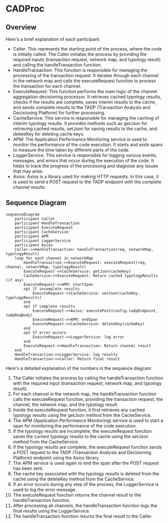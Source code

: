 # CADProc

## Overview

Here's a brief explanation of each participant:

- Caller: This represents the starting point of the process, where the code is initially called. The Caller initiates the process by providing the required inputs (transaction request, network map, and typology result) and calling the handleTransaction function.
- HandleTransaction: This function is responsible for managing the processing of the transaction request. It iterates through each channel in the network map and calls the executeRequest function to process the transaction for each channel.
- ExecuteRequest: This function performs the main logic of the channel aggregation decisioning processor. It retrieves cached typology results, checks if the results are complete, saves interim results to the cache, and sends complete results to the TADP (Transaction Analysis and Decisioning Platform) for further processing.
- CacheService: This service is responsible for managing the caching of interim typology results. It provides methods such as getJson for retrieving cached results, setJson for saving results to the cache, and deleteKey for deleting cache keys.
- APM: The Application Performance Monitoring service is used to monitor the performance of the code execution. It starts and ends spans to measure the time taken by different parts of the code.
- LoggerService: This service is responsible for logging various events, messages, and errors that occur during the execution of the code. It helps to track the progress of the processing and diagnose any issues that may arise.
- Axios: Axios is a library used for making HTTP requests. In this case, it is used to send a POST request to the TADP endpoint with the complete channel results.

## Sequence Diagram

```mermaid
sequenceDiagram
    participant Caller
    participant HandleTransaction
    participant ExecuteRequest
    participant CacheService
    participant APM
    participant LoggerService
    participant Axios
    Caller->>HandleTransaction: handleTransaction(req, networkMap, typologyResult)
    loop for each channel in networkMap
        HandleTransaction->>ExecuteRequest: executeRequest(req, channel, networkMap, typologyResult)
        ExecuteRequest->>CacheService: getJson(cacheKey)
        CacheService->>ExecuteRequest: Return cached typologyResults (if any)
        ExecuteRequest->>APM: startSpan
        opt If incomplete results
            ExecuteRequest->>CacheService: setJson(cacheKey, typologyResults)
        end
        opt If complete results
            ExecuteRequest->>Axios: executePost(config.tadpEndpoint, tadpReqBody)
            ExecuteRequest->>APM: endSpan
            ExecuteRequest->>CacheService: deleteKey(cacheKey)
        end
        opt If error occurs
            ExecuteRequest->>LoggerService: log error
        end
        ExecuteRequest->>HandleTransaction: Return channel result
    end
    HandleTransaction->>LoggerService: log results
    HandleTransaction->>Caller: Return final result

```

Here's a detailed explanation of the numbers in the sequence diagram:

1. The Caller initiates the process by calling the handleTransaction function with the required input (transaction request, network map, and typology result).
2. For each channel in the network map, the handleTransaction function calls the executeRequest function, providing the transaction request, the channel, the network map, and the typology result.
3. Inside the executeRequest function, it first retrieves any cached typology results using the getJson method from the CacheService.
4. The APM (Application Performance Monitoring) service is used to start a span for monitoring the performance of the code execution.
5. If the typology results are incomplete, the executeRequest function saves the current typology results to the cache using the setJson method from the CacheService.
6. If the typology results are complete, the executeRequest function sends a POST request to the TADP (Transaction Analysis and Decisioning Platform) endpoint using the Axios library.
7. The APM service is used again to end the span after the POST request has been sent.
8. The cache key associated with the typology results is deleted from the cache using the deleteKey method from the CacheService.
9. If an error occurs during any step of the process, the LoggerService is used to log the error message.
10. The executeRequest function returns the channel result to the handleTransaction function.
11. After processing all channels, the handleTransaction function logs the final results using the LoggerService.
12. The handleTransaction function returns the final result to the Caller.
